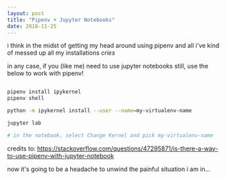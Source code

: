 ```yaml
---
layout: post
title: "Pipenv + Jupyter Notebooks"
date: 2018-11-25
---
```


i think in the midst of getting my head around using pipenv and all i've kind of messed up all my installations *cries*

in any case, if you (like me) need to use jupyter notebooks still, use the below to work with pipenv!

```bash

pipenv install ipykernel
pipenv shell

python -m ipykernel install --user --name=my-virtualenv-name

jupyter lab

# in the notebook, select Change Kernel and pick my-virtualenv-name

```

credits to: https://stackoverflow.com/questions/47295871/is-there-a-way-to-use-pipenv-with-jupyter-notebook

now it's going to be a headache to unwind the painful situation i am in...